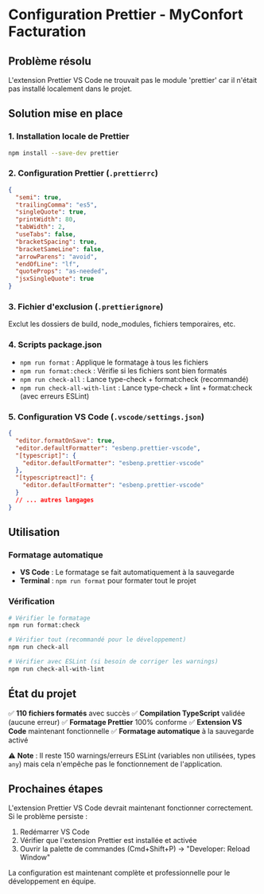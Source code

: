 # Configuration Prettier - MyConfort Facturation

## Problème résolu
L'extension Prettier VS Code ne trouvait pas le module 'prettier' car il n'était pas installé localement dans le projet.

## Solution mise en place

### 1. Installation locale de Prettier
```bash
npm install --save-dev prettier
```

### 2. Configuration Prettier (`.prettierrc`)
```json
{
  "semi": true,
  "trailingComma": "es5",
  "singleQuote": true,
  "printWidth": 80,
  "tabWidth": 2,
  "useTabs": false,
  "bracketSpacing": true,
  "bracketSameLine": false,
  "arrowParens": "avoid",
  "endOfLine": "lf",
  "quoteProps": "as-needed",
  "jsxSingleQuote": true
}
```

### 3. Fichier d'exclusion (`.prettierignore`)
Exclut les dossiers de build, node_modules, fichiers temporaires, etc.

### 4. Scripts package.json
- `npm run format` : Applique le formatage à tous les fichiers
- `npm run format:check` : Vérifie si les fichiers sont bien formatés
- `npm run check-all` : Lance type-check + format:check (recommandé)
- `npm run check-all-with-lint` : Lance type-check + lint + format:check (avec erreurs ESLint)

### 5. Configuration VS Code (`.vscode/settings.json`)
```json
{
  "editor.formatOnSave": true,
  "editor.defaultFormatter": "esbenp.prettier-vscode",
  "[typescript]": {
    "editor.defaultFormatter": "esbenp.prettier-vscode"
  },
  "[typescriptreact]": {
    "editor.defaultFormatter": "esbenp.prettier-vscode"
  }
  // ... autres langages
}
```

## Utilisation

### Formatage automatique
- **VS Code** : Le formatage se fait automatiquement à la sauvegarde
- **Terminal** : `npm run format` pour formater tout le projet

### Vérification
```bash
# Vérifier le formatage
npm run format:check

# Vérifier tout (recommandé pour le développement)
npm run check-all

# Vérifier avec ESLint (si besoin de corriger les warnings)
npm run check-all-with-lint
```

## État du projet

✅ **110 fichiers formatés** avec succès
✅ **Compilation TypeScript** validée (aucune erreur)
✅ **Formatage Prettier** 100% conforme
✅ **Extension VS Code** maintenant fonctionnelle
✅ **Formatage automatique** à la sauvegarde activé

⚠️ **Note** : Il reste 150 warnings/erreurs ESLint (variables non utilisées, types `any`) mais cela n'empêche pas le fonctionnement de l'application.

## Prochaines étapes

L'extension Prettier VS Code devrait maintenant fonctionner correctement. Si le problème persiste :

1. Redémarrer VS Code
2. Vérifier que l'extension Prettier est installée et activée
3. Ouvrir la palette de commandes (Cmd+Shift+P) → "Developer: Reload Window"

La configuration est maintenant complète et professionnelle pour le développement en équipe.
